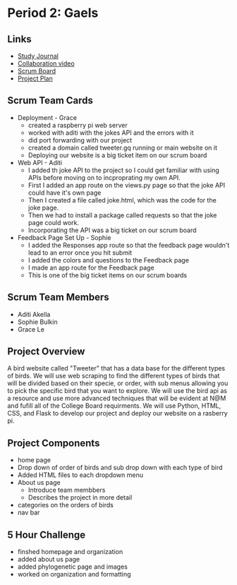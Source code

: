 # Period 2: Gaels

## Links
* [Study Journal](https://docs.google.com/document/d/1NFgEh_1AZGfm3fGWLUgGT7Xm9tNoPROnnH0_pO72MzM/edit?usp=sharing)
* [Collaboration video](https://youtu.be/rLajlcMSnqM)
* [Scrum Board](https://github.com/aditiakella/Period2Gaels/projects/1)
* [Project Plan](https://docs.google.com/document/d/1wBFv8xEiTdBYL12SreRxs_ixNCXaxFt93r1jJ1S14m4/edit?usp=sharing)

## Scrum Team Cards
* Deployment - Grace
    * created a raspberry pi web server
    * worked with aditi with the jokes API and the errors with it
    * did port forwarding with our project 
    * created a domain called tweeter.gq running or main website on it
    * Deploying our website is a big ticket item on our scrum board
* Web API - Aditi 
    * I added th joke API to the project so I could get familiar with using APIs before moving on to incproprating my own API.
    * First I added an app route on the views.py page so that the joke API could have it's own page
    * Then I created a file called joke.html, which was the code for the joke page. 
    * Then we had to install a package called requests so that the joke page could work. 
    * Incorporating the API was a big ticket on our scrum board
* Feedback Page Set Up - Sophie
    * I added the Responses app route so that the feedback page wouldn't lead to an error once you hit submit
    * I added the colors and questions to the Feedback page
    * I made an app route for the Feedback page
    * This is one of the big ticket items on our scrum boards
 

## Scrum Team Members
* Aditi Akella
* Sophie Bulkin
* Grace Le

## Project Overview
A bird website called "Tweeter" that has a data base for the different types of birds. We will use web scraping to find the different types of birds that will be divided based on their specie, or order, with sub menus allowing you to pick the specific bird that you want to explore. We will use the bird api as a resource and use more advanced techniques that will be evident at N@M and fufill all of the College Board requirments. We will use Python, HTML, CSS, and Flask to develop our project and deploy our website on a rasberry pi. 

## Project Components 
* home page 
* Drop down of order of birds and sub drop down with each type of bird
* Added HTML files to each dropdown menu
* About us page
    * Introduce team membbers
    * Describes the project in more detail
* categories on the orders of birds 
* nav bar

## 5 Hour Challenge
* finshed homepage and organization
* added about us page
* added phylogenetic page and images
* worked on organization and formatting
